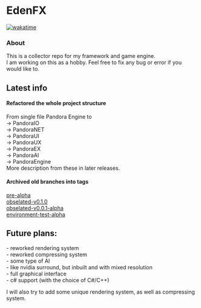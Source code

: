 <h1> EdenFX </h1>

[![wakatime](https://wakatime.com/badge/github/Wulgryn/EdenFX.svg)](https://wakatime.com/badge/github/Wulgryn/EdenFX)

### About
This is a collector repo for my framework and game engine. <br>I am working on this as a hobby. Feel free to fix any bug or error if you would like to.

## Latest info

#### Refactored the whole project structure
From single file Pandora Engine to <br>-> PandoraIO<br>-> PandoraNET<br>-> PandoraUI<br>-> PandoraUX<br>-> PandoraEX<br>-> PandoraAI<br>-> PandoraEngine
<br>More description from these in later releases.
<p>

#### Archived old branches into tags
[pre-alpha](https://github.com/Wulgryn/Pandora-Engine/releases/tag/archive-branch%2Fpre-alpha)<br>
[obselated-v0.1.0](https://github.com/Wulgryn/Pandora-Engine/releases/tag/archive-branch%2Fobselated-v0.1.0)<br>
[obselated-v0.0.1-alpha](https://github.com/Wulgryn/Pandora-Engine/releases/tag/archive-branch%2Fobselated-v0.0.1-alpha)<br>
[environment-test-alpha](https://github.com/Wulgryn/Pandora-Engine/releases/tag/archive-branch%2Fenvironment-test-alpha)<br>

## Future plans:
<p>- reworked rendering system
<br>- reworked compressing system
<br>- some type of AI
<br>- like nvidia surround, but inbuilt and with mixed resolution
<br>- full graphical interface
<br>- c# support (with the choice of C#/C++)
<p> I will also try to add some unique rendering system, as well as compressing system.
